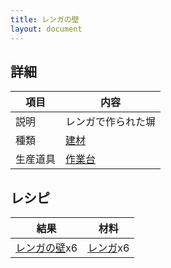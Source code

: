 ```yaml
---
title: レンガの壁
layout: document
---
```

## 詳細

|項目|内容|
|---|---|
|説明|レンガで作られた塀|
|種類|[建材](建材)|
|生産道具|[作業台](作業台)|

## レシピ

|結果|材料|
|---|---|
|[レンガの壁](レンガの壁)x6|[レンガ](レンガ)x6|
